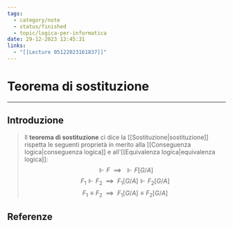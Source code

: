 ```yaml
---
tags:
  - category/note
  - status/finished
  - topic/logica-per-informatica
date: 29-12-2023 12:45:31
links:
  - "[[Lecture 05122023161837]]"
---
```

# Teorema di sostituzione
---
## Introduzione
> Il **teorema di sostituzione** ci dice la [[Sostituzione|sostituzione]] rispetta le seguenti proprietà in merito alla [[Conseguenza logica|conseguenza logica]] e all'[[Equivalenza logica|equivalenza logica]]:
> $$\Vdash F \ \ \implies \ \ \Vdash F[G/A]$$ $$F_{1} \Vdash F_{2} \ \ \implies \ \ F_{1}[G/A] \Vdash F_{2}[G/A]$$ $$F_{1} \equiv F_{2} \ \ \implies \ \ F_{1}[G/A] \equiv F_{2}[G/A]$$


## Referenze